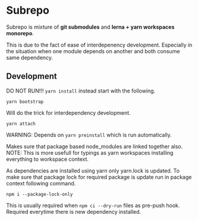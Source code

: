 # Subrepo

Subrepo is mixture of **git submodules** and **lerna + yarn workspaces monorepo**.

This is due to the fact of ease of interdepenency development. Especially in the situation when one module depends on another and both consume same dependency.

## Development

DO NOT RUN!!! `yarn install` instead start with the following.

`yarn bootstrap`

Will do the trick for interdependency development.

`yarn attach`

WARNING: Depends on `yarn preinstall` which is run automatically.

Makes sure that package based node_modules are linked together also. NOTE: This is more usefull for typings as yarn workspaces installing everything to workspace context.

As dependencies are installed using yarn only yarn.lock is updated. To make sure that package lock for required package is update run in package context following command.

`npm i --package-lock-only`

This is usually required when `npm ci --dry-run` files as pre-push hook. Required everytime there is new dependency installed.
